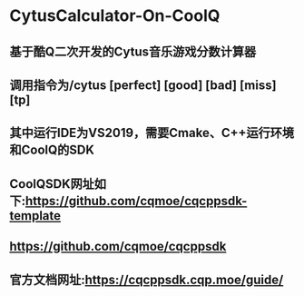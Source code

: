 # CytusCalculator-On-CoolQ
## 基于酷Q二次开发的Cytus音乐游戏分数计算器
## 调用指令为/cytus [perfect] [good] [bad] [miss] [tp]
## 其中运行IDE为VS2019，需要Cmake、C++运行环境和CoolQ的SDK
## CoolQSDK网址如下:https://github.com/cqmoe/cqcppsdk-template
##                https://github.com/cqmoe/cqcppsdk
## 官方文档网址:https://cqcppsdk.cqp.moe/guide/
